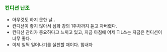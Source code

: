### <span style="color: green">컨디션 난조<span>

- 아무것도 하지 못한 날..
- 컨디션이 좋지 않아서 심화 강의 1주차까지 듣고 자버렸다.
- 컨디션 관리가 중요하다고 느끼고 있고, 지금 아침에 어제 TIL쓰는 지금은 컨디션이 너무 좋다.
- 이제 일찍 일어나기를 실천할 때이다. 힘내자
